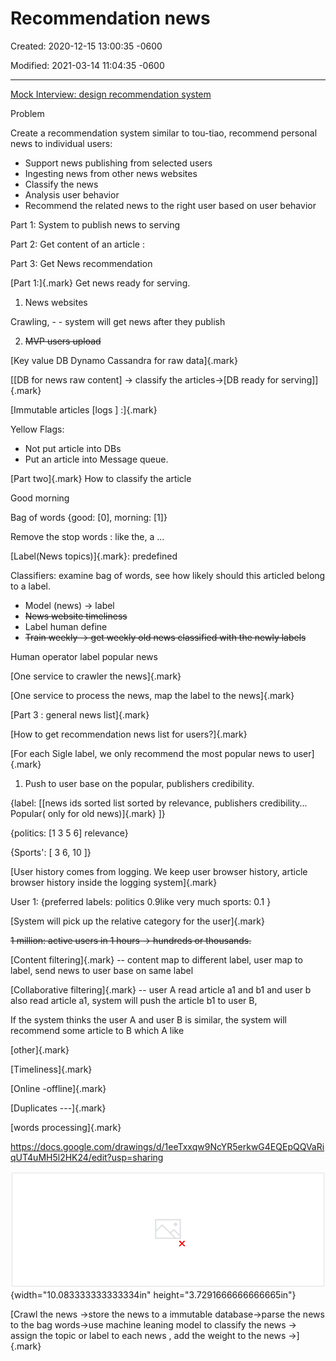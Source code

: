 # Recommendation news

Created: 2020-12-15 13:00:35 -0600

Modified: 2021-03-14 11:04:35 -0600

---

[Mock Interview: design recommendation system](https://www.youtube.com/watch?v=JyPE7STy4W4&t=1688s)





Problem

Create a recommendation system similar to tou-tiao, recommend personal news to individual users:

- Support news publishing from selected users
- Ingesting news from other news websites
- Classify the news
- Analysis user behavior
- Recommend the related news to the right user based on user behavior







Part 1: System to publish news to serving



Part 2: Get content of an article :



Part 3: Get News recommendation







[Part 1:]{.mark} Get news ready for serving.

1.  News websites

Crawling, - - system will get news after they publish

2.  ~~MVP users upload~~





[Key value DB Dynamo Cassandra for raw data]{.mark}

[[DB for news raw content]<Immutable> -> classify the articles->[DB ready for serving]]{.mark}

[Immutable articles [logs ] :]{.mark}







Yellow Flags:

- Not put article into DBs
- Put an article into Message queue.



[Part two]{.mark} How to classify the article



Good morning



Bag of words {good: [0], morning: [1]}



Remove the stop words : like the, a ...



[Label(News topics)]{.mark}: predefined



Classifiers: examine bag of words, see how likely should this articled belong to a label.

- Model (news) -> label
- ~~News website timeliness~~
- Label human define
- ~~Train weekly -> get weekly old news classified with the newly labels~~

Human operator label popular news











[One service to crawler the news]{.mark}

[One service to process the news, map the label to the news]{.mark}





[Part 3 : general news list]{.mark}



[How to get recommendation news list for users?]{.mark}



[For each Sigle label, we only recommend the most popular news to user]{.mark}



1.  Push to user base on the popular, publishers credibility.



{label: [[news ids sorted list sorted by relevance, publishers credibility... Popular( only for old news)]{.mark} ]}



{politics: [1 3 5 6] relevance}

{Sports': [ 3 6, 10 ]}





[User history comes from logging. We keep user browser history, article browser history inside the logging system]{.mark}





User 1: {preferred labels: politics 0.9like very much sports: 0.1 }



[System will pick up the relative category for the user]{.mark}



~~1 million: active users in 1 hours -> hundreds or thousands.~~



[Content filtering]{.mark} -- content map to different label, user map to label, send news to user base on same label



[Collaborative filtering]{.mark} -- user A read article a1 and b1 and user b also read article a1, system will push the article b1 to user B,



If the system thinks the user A and user B is similar, the system will recommend some article to B which A like

[other]{.mark}

[Timeliness]{.mark}



[Online -offline]{.mark}



[Duplicates ---]{.mark}



[words processing]{.mark}







<https://docs.google.com/drawings/d/1eeTxxqw9NcYR5erkwG4EQEpQQVaRiqUT4uMH5l2HK24/edit?usp=sharing>



![crawl the news article processing: bag words message queue key values database: store articles rank and recommendations ](../../media/Stream^JSearch-Recommand-Recommendation-news-image1.png){width="10.083333333333334in" height="3.7291666666666665in"}





[Crawl the news ->store the news to a immutable database->parse the news to the bag words->use machine leaning model to classify the news -> assign the topic or label to each news , add the weight to the news ->]{.mark}

